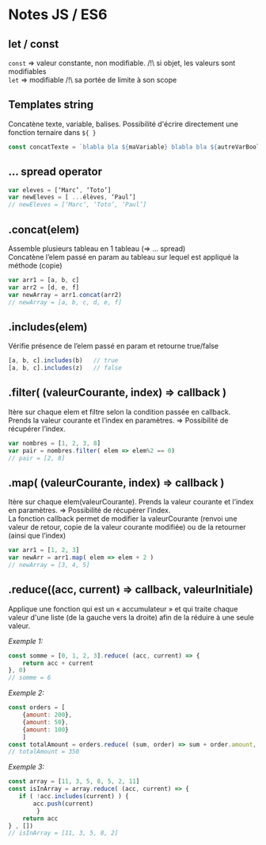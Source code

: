 # Notes JS / ES6

## let / const

`const` => valeur constante, non modifiable. /!\ si objet, les valeurs sont modifiables  
`let` => modifiable /!\ sa portée de limite à son scope
 
## Templates string

Concatène texte, variable, balises.
Possibilité d'écrire directement une fonction ternaire dans `${ }`

```javascript
const concatTexte = `blabla bla ${maVariable} blabla bla ${autreVarBoolen ? ‘yes’ : ‘no’ } fin.`
```
 
## … spread operator

```javascript
var eleves = [‘Marc’, ‘Toto’]
var newEleves = [ ...élèves, ‘Paul’]
// newEleves = [‘Marc’, ‘Toto’, ‘Paul’]
```

## .concat(elem)

Assemble plusieurs tableau en 1 tableau (=> … spread)  
Concatène l’elem passé en param au tableau sur lequel est appliqué la méthode (copie)

```javascript
var arr1 = [a, b, c]
var arr2 = [d, e, f]
var newArray = arr1.concat(arr2)
// newArray = [a, b, c, d, e, f]
```
 
## .includes(elem)

Vérifie présence de l’elem passé en param et retourne true/false

```javascript
[a, b, c].includes(b)   // true
[a, b, c].includes(z)	// false
```
 
## .filter( (valeurCourante, index) => callback )

Itère sur chaque elem et filtre selon la condition passée en callback.  
Prends la valeur courante et l’index en paramètres. => Possibilité de récupérer l’index.

```javascript
var nombres = [1, 2, 3, 8]
var pair = nombres.filter( elem => elem%2 == 0)
// pair = [2, 8]
```
 
## .map( (valeurCourante, index) => callback )

Itère sur chaque elem(valeurCourante). 
Prends la valeur courante et l’index en paramètres. => Possibilité de récupérer l’index.  
La fonction callback permet de modifier la valeurCourante (renvoi une valeur de retour, copie de la valeur courante modifiée) ou de la retourner (ainsi que l’index)

```javascript
var arr1 = [1, 2, 3]
var newArr = arr1.map( elem => elem + 2 )
// newArray = [3, 4, 5]
```

## .reduce((acc, current) => callback, valeurInitiale)

Applique une fonction qui est un « accumulateur » et qui traite chaque valeur d'une liste (de la gauche vers la droite) afin de la réduire à une seule valeur.

_Exemple 1:_
```javascript
const somme = [0, 1, 2, 3].reduce( (acc, current) => {
    return acc + current
}, 0)
// somme = 6
```

_Exemple 2:_
```javascript
const orders = [
    {amount: 200},
    {amount: 50},
    {amount: 100}
    ]
const totalAmount = orders.reduce( (sum, order) => sum + order.amount, 0 )
// totalAmount = 350
```

_Exemple 3:_
```javascript
const array = [11, 3, 5, 8, 5, 2, 11]
const isInArray = array.reduce( (acc, current) => {
   if ( !acc.includes(current) ) {
       acc.push(current)
		}
    return acc
} , [])
// isInArray = [11, 3, 5, 8, 2]
```
